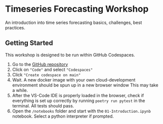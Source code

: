 # Timeseries Forecasting Workshop
An introduction into time series forecasting basics, challenges, best practices.

## Getting Started
This workshop is designed to be run within GitHub Codespaces.

1. Go to the [GitHub repository](https://github.com/WeinbergMalte/timeseries-forecasting-workshop)
2. Click on `"Code"` and select `"Codespaces"`
3. Click `"Create codespace on main"`
4. Wait. A new docker image with your own cloud-development environment should be spun up in a new browser window This may take a while.
5. After the VS-Code IDE is properly loaded in the browser, check if everything is set up correctly by running `poetry run pytest` in the terminal. All tests should pass.
6. Open the `/notebooks` folder and start with the `01-Introduction.ipynb` notebook. Select a python interpreter if prompted.
